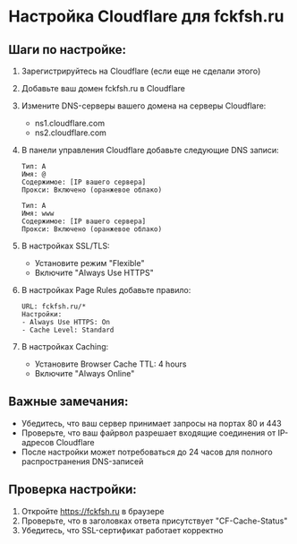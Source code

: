 # Настройка Cloudflare для fckfsh.ru

## Шаги по настройке:

1. Зарегистрируйтесь на Cloudflare (если еще не сделали этого)
2. Добавьте ваш домен fckfsh.ru в Cloudflare
3. Измените DNS-серверы вашего домена на серверы Cloudflare:
   - ns1.cloudflare.com
   - ns2.cloudflare.com

4. В панели управления Cloudflare добавьте следующие DNS записи:
   ```
   Тип: A
   Имя: @
   Содержимое: [IP вашего сервера]
   Прокси: Включено (оранжевое облако)
   ```

   ```
   Тип: A
   Имя: www
   Содержимое: [IP вашего сервера]
   Прокси: Включено (оранжевое облако)
   ```

5. В настройках SSL/TLS:
   - Установите режим "Flexible"
   - Включите "Always Use HTTPS"

6. В настройках Page Rules добавьте правило:
   ```
   URL: fckfsh.ru/*
   Настройки:
   - Always Use HTTPS: On
   - Cache Level: Standard
   ```

7. В настройках Caching:
   - Установите Browser Cache TTL: 4 hours
   - Включите "Always Online"

## Важные замечания:
- Убедитесь, что ваш сервер принимает запросы на портах 80 и 443
- Проверьте, что ваш файрвол разрешает входящие соединения от IP-адресов Cloudflare
- После настройки может потребоваться до 24 часов для полного распространения DNS-записей

## Проверка настройки:
1. Откройте https://fckfsh.ru в браузере
2. Проверьте, что в заголовках ответа присутствует "CF-Cache-Status"
3. Убедитесь, что SSL-сертификат работает корректно 